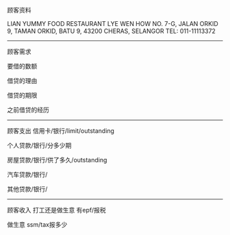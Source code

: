顾客资料

LIAN YUMMY FOOD RESTAURANT LYE WEN HOW NO. 7-G, JALAN ORKID 9, TAMAN ORKID, BATU 9, 43200 CHERAS, SELANGOR TEL: 011-11113372

-----------------
顾客需求


要借的数额

借贷的理由

借贷的期限

之前借贷的经历


--------------
顾客支出
信用卡/银行/limit/outstanding


个人贷款/银行/分多少期

房屋贷款/银行/供了多久/outstanding

汽车贷款/银行/


其他贷款/银行/

-----------
顾客收入
打工还是做生意
有epf/报税

做生意 ssm/tax报多少

